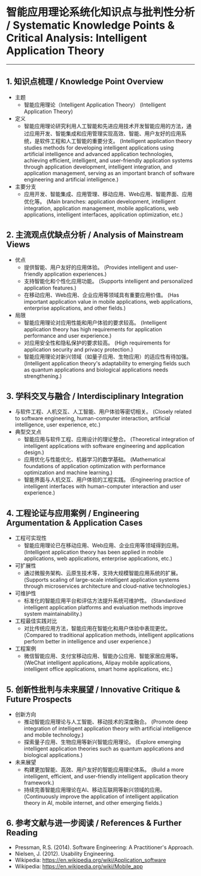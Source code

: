 # 智能应用理论系统化知识点与批判性分析 / Systematic Knowledge Points & Critical Analysis: Intelligent Application Theory

---

## 1. 知识点梳理 / Knowledge Point Overview

- 主题
  - 智能应用理论（Intelligent Application Theory）
      (Intelligent Application Theory)
- 定义
  - 智能应用理论研究利用人工智能和先进应用技术开发智能应用的方法，通过应用开发、智能集成和应用管理实现高效、智能、用户友好的应用系统，是软件工程和人工智能的重要分支。
      (Intelligent application theory studies methods for developing intelligent applications using artificial intelligence and advanced application technologies, achieving efficient, intelligent, and user-friendly application systems through application development, intelligent integration, and application management, serving as an important branch of software engineering and artificial intelligence.)
- 主要分支
  - 应用开发、智能集成、应用管理、移动应用、Web应用、智能界面、应用优化等。
      (Main branches: application development, intelligent integration, application management, mobile applications, web applications, intelligent interfaces, application optimization, etc.)

## 2. 主流观点优缺点分析 / Analysis of Mainstream Views

- 优点
  - 提供智能、用户友好的应用体验。
      (Provides intelligent and user-friendly application experiences.)
  - 支持智能化和个性化应用功能。
      (Supports intelligent and personalized application features.)
  - 在移动应用、Web应用、企业应用等领域具有重要应用价值。
      (Has important application value in mobile applications, web applications, enterprise applications, and other fields.)
- 局限
  - 智能应用理论对应用性能和用户体验的要求较高。
      (Intelligent application theory has high requirements for application performance and user experience.)
  - 对应用安全性和隐私保护的要求较高。
      (High requirements for application security and privacy protection.)
  - 智能应用理论对新兴领域（如量子应用、生物应用）的适应性有待加强。
      (Intelligent application theory's adaptability to emerging fields such as quantum applications and biological applications needs strengthening.)

## 3. 学科交叉与融合 / Interdisciplinary Integration

- 与软件工程、人机交互、人工智能、用户体验等密切相关。
  (Closely related to software engineering, human-computer interaction, artificial intelligence, user experience, etc.)
- 典型交叉点
  - 智能应用与软件工程、应用设计的理论整合。
      (Theoretical integration of intelligent applications with software engineering and application design.)
  - 应用优化与性能优化、机器学习的数学基础。
      (Mathematical foundations of application optimization with performance optimization and machine learning.)
  - 智能界面与人机交互、用户体验的工程实践。
      (Engineering practice of intelligent interfaces with human-computer interaction and user experience.)

## 4. 工程论证与应用案例 / Engineering Argumentation & Application Cases

- 工程可实现性
  - 智能应用理论已在移动应用、Web应用、企业应用等领域得到应用。
      (Intelligent application theory has been applied in mobile applications, web applications, enterprise applications, etc.)
- 可扩展性
  - 通过微服务架构、云原生技术等，支持大规模智能应用系统的扩展。
      (Supports scaling of large-scale intelligent application systems through microservices architecture and cloud-native technologies.)
- 可维护性
  - 标准化的智能应用平台和评估方法提升系统可维护性。
      (Standardized intelligent application platforms and evaluation methods improve system maintainability.)
- 工程最佳实践对比
  - 对比传统应用方法，智能应用在智能化和用户体验中表现更优。
      (Compared to traditional application methods, intelligent applications perform better in intelligence and user experience.)
- 工程案例
  - 微信智能应用、支付宝移动应用、智能办公应用、智能家居应用等。
      (WeChat intelligent applications, Alipay mobile applications, intelligent office applications, smart home applications, etc.)

## 5. 创新性批判与未来展望 / Innovative Critique & Future Prospects

- 创新方向
  - 推动智能应用理论与人工智能、移动技术的深度融合。
      (Promote deep integration of intelligent application theory with artificial intelligence and mobile technology.)
  - 探索量子应用、生物应用等新兴智能应用理论。
      (Explore emerging intelligent application theories such as quantum applications and biological applications.)
- 未来展望
  - 构建更加智能、高效、用户友好的智能应用理论体系。
      (Build a more intelligent, efficient, and user-friendly intelligent application theory framework.)
  - 持续完善智能应用理论在AI、移动互联网等新兴领域的应用。
      (Continuously improve the application of intelligent application theory in AI, mobile internet, and other emerging fields.)

## 6. 参考文献与进一步阅读 / References & Further Reading

- Pressman, R.S. (2014). Software Engineering: A Practitioner's Approach.
- Nielsen, J. (2012). Usability Engineering.
- Wikipedia: <https://en.wikipedia.org/wiki/Application_software>
- Wikipedia: <https://en.wikipedia.org/wiki/Mobile_app>
